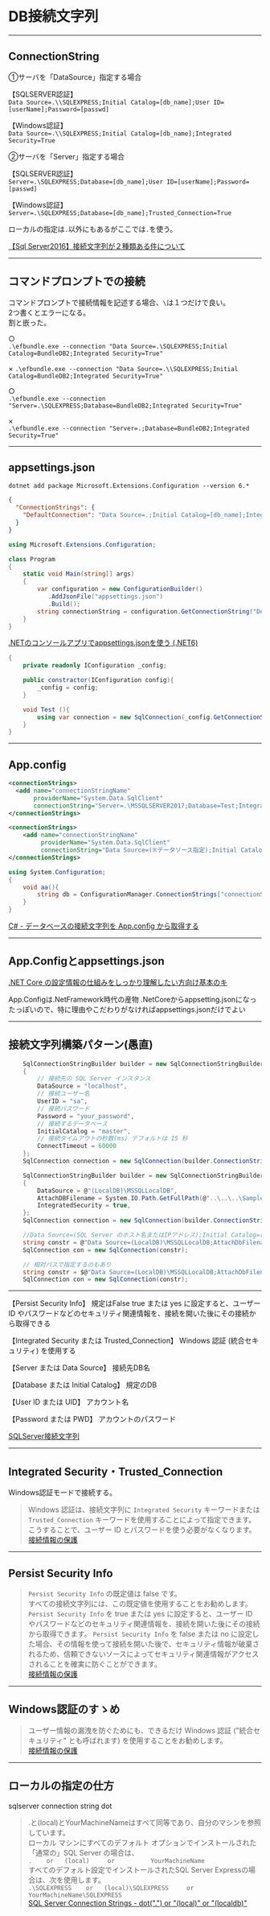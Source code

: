 # DB接続文字列

---

## ConnectionString

①サーバを「DataSource」指定する場合  

【SQLSERVER認証】  
`Data Source=.\\SQLEXPRESS;Initial Catalog=[db_name];User ID=[userName];Password=[passwd]`  

【Windows認証】  
`Data Source=.\\SQLEXPRESS;Initial Catalog=[db_name];Integrated Security=True`  

②サーバを「Server」指定する場合  

【SQLSERVER認証】  
`Server=.\SQLEXPRESS;Database=[db_name];User ID=[userName];Password=[passwd]`

【Windows認証】  
`Server=.\SQLEXPRESS;Database=[db_name];Trusted_Connection=True`  

ローカルの指定は`.`以外にもあるがここでは`.`を使う。  

[【Sql Server2016】接続文字列が２種類ある件について](https://www.topse.work/entry/2019/05/29/120000)  

---

## コマンドプロンプトでの接続

コマンドプロンプトで接続情報を記述する場合、`\`は１つだけで良い。  
2つ書くとエラーになる。  
割と嵌った。  

○  
`.\efbundle.exe --connection "Data Source=.\SQLEXPRESS;Initial Catalog=BundleDB2;Integrated Security=True"`

×
`.\efbundle.exe --connection "Data Source=.\\SQLEXPRESS;Initial Catalog=BundleDB2;Integrated Security=True"`

○  
`.\efbundle.exe --connection "Server=.\SQLEXPRESS;Database=BundleDB2;Integrated Security=True"`

×  
`.\efbundle.exe --connection "Server=.;Database=BundleDB2;Integrated Security=True"`

---

## appsettings.json

`dotnet add package Microsoft.Extensions.Configuration --version 6.*`  

``` json
{
  "ConnectionStrings": {
    "DefaultConnection": "Data Source=.;Initial Catalog=[db_name];Integrated Security=True"
  }
}
```

``` cs
using Microsoft.Extensions.Configuration;

class Program
{
    static void Main(string[] args)
    {
        var configuration = new ConfigurationBuilder()
           .AddJsonFile("appsettings.json")
           .Build();
        string connectionString = configuration.GetConnectionString("DefaultConnection");
    }
}
```

[.NETのコンソールアプリでappsettings.jsonを使う (.NET6)](https://zenn.dev/higmasu/articles/b3dab3c7bea6db)  

``` cs
{
    private readonly IConfiguration _config;

    public constractor(IConfiguration config){
        _config = config;
    }

    void Test (){
        using var connection = new SqlConnection(_config.GetConnectionString("DefaultConnection"));
    }
}
```

---

## App.config

``` xml
<connectionStrings>
  <add name="connectionStringName" 
       providerName="System.Data.SqlClient"
       connectionString="Server=.\MSSQLSERVER2017;Database=Test;Integrated Security=SSPI;"/>
</connectionStrings>
```

``` xml
<connectionStrings>
    <add name="connectionStringName"
         providerName="System.Data.SqlClient"
         connectionString="Data Source=(※データソース指定);Initial Catalog=(データベース名);User ID=(ユーザーID);Password=(パスワード)" />
</connectionStrings>
```

``` cs
using System.Configuration;
{
    void aa(){
        string db = ConfigurationManager.ConnectionStrings["connectionStringName"].ConnectionString;
    }
}
```

[C# - データベースの接続文字列を App.config から取得する](https://csharp.sql55.com/database/get-connection-string-from-app-config.php)  

---

## App.Configとappsettings.json

[.NET Core の設定情報の仕組みをしっかり理解したい方向け基本のキ](https://blog.ecbeing.tech/entry/2020/03/16/114500)

App.Configは.NetFramework時代の産物
.NetCoreからappsetting.jsonになったっぽいので、特に理由やこだわりがなければappsettings.jsonだけでよい

---

## 接続文字列構築パターン(愚直)

``` C# : SQL Serverへの接続文字列の構築
    SqlConnectionStringBuilder builder = new SqlConnectionStringBuilder
    {
        // 接続先の SQL Server インスタンス
        DataSource = "localhost",
        // 接続ユーザー名
        UserID = "sa",
        // 接続パスワード
        Password = "your_password",
        // 接続するデータベース
        InitialCatalog = "master",
        // 接続タイムアウトの秒数(ms) デフォルトは 15 秒
        ConnectTimeout = 60000
    };
    SqlConnection connection = new SqlConnection(builder.ConnectionString);
```

``` C# : ローカルDBへの接続文字列の構築 SqlConnectionStringBuilderパターン
    SqlConnectionStringBuilder builder = new SqlConnectionStringBuilder
    {
        DataSource = @"(LocalDB)\MSSQLLocalDB",
        AttachDBFilename = System.IO.Path.GetFullPath(@"..\..\..\SampleDatabase.mdf"),
        IntegratedSecurity = true,
    };
    SqlConnection connection = new SqlConnection(builder.ConnectionString);
```

``` C# : ローカルDBへの接続文字列の構築 直接指定パターン1
    //Data Source=(SQL Server のホスト名またはIPアドレス);Initial Catalog=(接続先データベース名);Connect Timeout=60;Persist Security Info=True;User ID=(SQL Serverに接続するユーザーID);Password=(ユーザーのパスワード)
    string constr = @"Data Source=(LocalDB)\MSSQLLocalDB;AttachDbFilename=C:\Users\~~~~~\LocalDB\SampleDatabase.mdf;Integrated Security=True";
    SqlConnection con = new SqlConnection(constr);
```

``` C# : ローカルDBへの接続文字列の構築 直接指定パターン2
    // 相対パスで指定するのもあり
    string constr = $@"Data Source=(LocalDB)\MSSQLLocalDB;AttachDbFilename={System.IO.Path.GetFullPath(@"..\..\SampleDatabase.mdf")};Integrated Security=True";
    SqlConnection con = new SqlConnection(constr);
```

---

【Persist Security Info】
規定はFalse
true または yes に設定すると、ユーザー ID やパスワードなどのセキュリティ関連情報を、接続を開いた後にその接続から取得できる

【Integrated Security または Trusted_Connection】
Windows 認証 (統合セキュリティ) を使用する

【Server または Data Source】
接続先DB名

【Database または Initial Catalog】
規定のDB

【User ID または UID】
アカウント名

【Password または PWD】
アカウントのパスワード

[SQLServer接続文字列](https://blog.goo.ne.jp/turukit/e/697074faf2ada034c446994e70f49637)  

---

## Integrated Security・Trusted_Connection

Windows認証モードで接続する。  

>Windows 認証は、接続文字列に `Integrated Security` キーワードまたは `Trusted_Connection` キーワードを使用することによって指定できます。こうすることで、ユーザー ID とパスワードを使う必要がなくなります。  
>[接続情報の保護](https://learn.microsoft.com/ja-jp/dotnet/framework/data/adonet/protecting-connection-information)  

---

## Persist Security Info

>`Persist Security Info` の既定値は false です。  
>すべての接続文字列には、この既定値を使用することをお勧めします。  
>`Persist Security Info` を true または yes に設定すると、ユーザー ID やパスワードなどのセキュリティ関連情報を、接続を開いた後にその接続から取得できます。
>`Persist Security Info` を false または no に設定した場合、その情報を使って接続を開いた後で、セキュリティ情報が破棄されるため、信頼できないソースによってセキュリティ関連情報がアクセスされることを確実に防ぐことができます。  
>[接続情報の保護](https://learn.microsoft.com/ja-jp/dotnet/framework/data/adonet/protecting-connection-information)  

---

## Windows認証のすゝめ

>ユーザー情報の漏洩を防ぐためにも、できるだけ Windows 認証 ("統合セキュリティ" とも呼ばれます) を使用することをお勧めします。  
>[接続情報の保護](https://learn.microsoft.com/ja-jp/dotnet/framework/data/adonet/protecting-connection-information)  

---

## ローカルの指定の仕方

sqlserver connection string dot  

>.と(local)とYourMachineNameはすべて同等であり、自分のマシンを参照しています。  
>ローカル マシンにすべてのデフォルト オプションでインストールされた「通常の」SQL Server の場合は、  
>`.    or   (local)     or          YourMachineName`  
>すべてのデフォルト設定でインストールされたSQL Server Expressの場合は、次を使用します。  
>`.\SQLEXPRESS    or   (local)\SQLEXPRESS     or          YourMachineName\SQLEXPRESS`  
>[SQL Server Connection Strings - dot(".") or "(local)" or "(localdb)"](https://stackoverflow.com/questions/20217518/sql-server-connection-strings-dot-or-local-or-localdb)  
